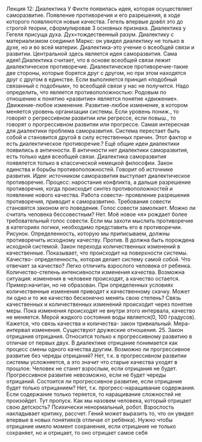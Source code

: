 ﻿Лекция 12: Диалектика
У Фихте появилась идея, которая осуществляет саморазвитие. 
Появление противоречия и его разрешения, в ходе которого появляются новые качества. 
Гегель впервые довёл это до строгой теории, сформулировав 3 основных признака. Диалектика у Гегеля присуща духа. Дух=тождественный разум. 
Диалектику с материализмом соединил Маркс: он увидел диалектику не только в духе, но и во всей материи. 
Диалектика-это учение о всеобщей связи и развитии. Центральной здесь является идея саморазвития. Сама идея!:Диалектика считает, что в основе всеобщей связи лежит диалектическое противоречие. 
Диалектическое противоречие-такие две стороны, которые борятся друг с другом, но при этом находятся друг с другом в единстве. 
Если выполняется принцип «подобный связанный с подобным», то всеобщей связи у нас не получится. 
Надо определить, что является противоположностью: 
Родовым по отношению к понятию «развитие» является понятие «движение». Движение-любое изменение. Развитие-любое изменение, в котором меняется уровень организации системы.
Если уровень пониж., то говорят о регрессивном развитии или регрессе, если повыш., то говорят о прогрессивном развитии или прогрессе. 
Самая интересная для диалектики проблема саморазвития. Система перестает быть собой и становится другой в силу естественных причин. 
Этот фактор и есть диалектическое противоречие.? 
Ещё общие идеи диалектики появились в античности. В античности нет диалектики саморазвития, есть только идея всеобщей связи. 
Диалектика саморазвития появялется только в классической немецкой философии.
Закон единства и борьбы противоположностей. 
Говорит об источнике развития. 
Идея: источником саморазвития выступает диалектическое противоречие. 
Процесс: наростание конфликта, а дальше разрешение противоречия, когда происходит синтез противоположностей и появление нового качества. Работа совести- проявление разрешения противоречия, приводит к саморазвитию. Требования совести становятся законом его поведения. 
Голос совести замолкает. Можно ли считать человека бессовестным? Нет. Моё новое «я» рождает более требовательный голос совести. 
Если мы захоти мыслить противоречие в категориях логики, необходимо представить его в противоречии. Рисунок. Определенность, которую мы приписываем, должны противоречить исходному качеству. Против. В должна быть порождена исходной системой.
Закон перехода количественных изменений в качественные. 
Показывает, что происходит на поверхности системы. 
Качество- определенность, которая делает систему самой собой. 
Что отвечает за качество? 
Легко отличить взрослого человека от ребенка. 
Количество-степень интенсивности изменения качества. 
Возможна ситуация: изменения в человеке происходят, а качество остается. Пример:начитан, но не образован. 
При определенных условиях количественные изменения приводят к качественному скачку. 
Может ли одно и то же качество бесконечно менять свою степень? 
Связь качественных и количественных изменений происходит через понятие меры. 
Пока изменения происходят не внутри этого интервала, качество не меняется. 
Мерой жидкого состояния воды является(0, 100 градусов). Кажется, что связь качества и количества- закон тривиальный. 
Мера-интервал изменения. 
Существуют дружеские отношения.
25. Закон отрицания отрицания. 
Относится только к прогрессивному развитию в отличае от первых двух. 
В диалектике отрицание понимается как процесс смены одного качества другим. 
Возможно ли прогрессивное развитие без череды отрицаний? Нет, т.к. в прогрессивном развитии системы усложняется, а это значит что старые качества уходят в прошлое. Человек не станет взрослым, если отрицания не будет. 
Прогрессивное развитие невозможно, если не будет череды отрицаний. 
Состоится ли прогрессивное развитие, если отрицание будет только отрицанием? 
Нет, т.к. прогресс-наращивание содержания. 
Если содержание только теряется, то наращивание сложностей не произойдет. 
Тут пропуск. 
Как мы назовем человека, который отрицает свою детскость? Психически ненормальный, робот. Взрослость накладывает критику, рассчет. 
Гений может выразить то, что он увидел впервые в новых понятиях(в отличае от ребёнка). 
Нужно чтобы отрицание имело момент сохранения, если отрицание не только сохраняет, но и отрицает, то оно отрицает самое себя
